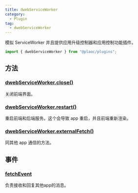 ```yaml
---
title: dwebServiceWorker
category:
  - Plugin
tag:
  - dwebServiceWorker
---
```


模拟 ServiceWorker 并且提供应用升级控制器和应用控制功能插件。

```ts
import { dwebServiceWorker } from "@plaoc/plugins";
```

## 方法

### [dwebServiceWorker.close()](./close.md)

关闭前端界面。

### [dwebServiceWorker.restart()](./restart.md)

重启前端和后端服务。这个会导致 app 重启，并且前端重新渲染。

### [dwebServiceWorker.externalFetch()](./external-fetch.md)

同其他 app 通信的方法。

<!-- ### [dwebServiceWorker.canOpenUrl()](./can-open-url.md)

查看应用是否已经安装，这一般在跟其他 app 通信的时候检测。 -->

## 事件

### [fetchEvent](./event-fetch.md)

负责接收和回复其他app的消息。